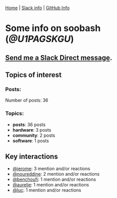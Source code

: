 [Home](https://kelu124.github.io/echommunity/) | [Slack info](https://kelu124.github.io/echommunity/) | [GitHub Info](https://kelu124.github.io/echommunity/github.html)

# Some info on __soobash__ (_@U1PAGSKGU_)


## [Send me a Slack Direct message](https://echopen.slack.com/messages/@soobash/).

## Topics of interest

### Posts: 

Number of posts: 36

### Topics:

* __posts__: 36 posts
* __hardware__: 3 posts
* __community__: 2 posts
* __software__: 1 posts

## Key interactions 

* [@jerome](./U07UEJC2H.md): 3 mention and/or reactions
* [@noureddine](./U38TWKY9Y.md): 2 mention and/or reactions
* [@benchoufi](./U0B47KC3S.md): 1 mention and/or reactions
* [@aurelie](./U37GZRZU6.md): 1 mention and/or reactions
* [@luc](./U0AAL4W13.md): 1 mention and/or reactions
